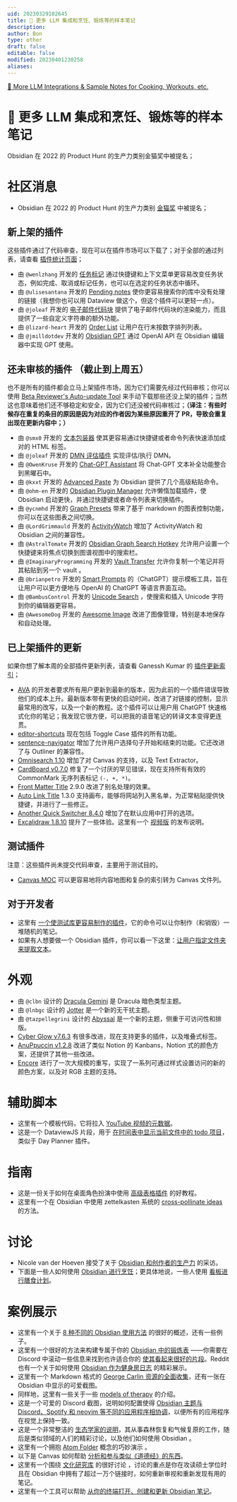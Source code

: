 ```yaml
---
uid: 20230329102645
title: 🌠 更多 LLM 集成和烹饪、锻炼等的样本笔记
description: 
author: Bon
type: other
draft: false
editable: false
modified: 20230401230258
aliases:
---
```


[🌠 More LLM Integrations & Sample Notes for Cooking, Workouts, etc.](https://www.eleanorkonik.com/2023-01-21/)

# 🌠 更多 LLM 集成和烹饪、锻炼等的样本笔记

Obsidian 在 2022 的 Product Hunt 的生产力类别金猫奖中被提名；

# 社区消息

- Obsidian 在 2022 的 Product Hunt 的生产力类别 [金猫奖](https://www.producthunt.com/golden-kitty-awards/productivity) 中被提名；

## 新上架的插件

这些插件通过了代码审查，现在可以在插件市场可以下载了；对于全部的通过列表，请查看 [插件统计页面](https://obsidian-plugin-stats.vercel.app/new)；

- 由 `@wenlzhang` 开发的 [任务标记](https://github.com/wenlzhang/obsidian-task-marker) 通过快捷键和上下文菜单更容易改变任务状态，例如完成、取消或标记任务，也可以在选定的任务状态中循环。
- 由 `@ulisesantana` 开发的 [Pending notes](https://github.com/ulisesantana/obsidian-pending-notes) 使你更容易搜索你的库中没有处理的链接（我想你也可以用 Dataview 做这个，但这个插件可以更轻一点）。
- 由 `@joleaf` 开发的 [电子邮件代码块](https://github.com/joleaf/obsidian-email-block-plugin) 提供了电子邮件代码块的渲染能力，而且提供了一些自定义字符串的额外功能。
- 由 `@lizard-heart` 开发的 [Order List](https://github.com/lizard-heart/obsidian-order-list-plugin) 让用户在行末按数字排列列表。
- 由 `@jmilldotdev` 开发的 [Obsidian GPT](https://github.com/jmilldotdev/obsidian-gpt) 通过 OpenAI API 在 Obsidian 编辑器中实现 GPT 使用。

## 还未审核的插件 （截止到上周五）

也不是所有的插件都会立马上架插件市场，因为它们需要先经过代码审核；你可以使用 [Beta Reviewer's Auto-update Tool](https://github.com/TfTHacker/obsidian42-brat) 来手动下载那些还没上架的插件；当然这也意味着他们还不够稳定和安全，因为它们还没被代码审核过；**（译注：有些时候存在重复的条目的原因是因为对应的作者因为某些原因重开了 PR，导致会重复出现在更新内容中；）**

- 由 `@smx0` 开发的 [文本包装器](https://github.com/smx0/obs-text-wrapper) 使其更容易通过快捷键或者命令列表快速添加成对的 HTML 标签。
- 由 `@joleaf` 开发的 [DMN 评估插件](https://github.com/joleaf/obsidian-dmn-eval-plugin) 实现评估/执行 DMN。
- 由 `@OwenKruse` 开发的 [Chat-GPT Assistant](https://github.com/owenkruse/gpt-helper) 将 Chat-GPT 文本补全功能整合到黑曜石中。
- 由 `@kxxt` 开发的 [Advanced Paste](https://github.com/kxxt/obsidian-advanced-paste) 为 Obsidian 提供了几个高级粘贴命令。
- 由 `@ohm-en` 开发的 [Obsidian Plugin Manager](https://github.com/ohm-en/obsidian-plugin-manager) 允许懒惰加载插件，使 Obsidian 启动更快，并通过快捷键或者命令列表来切换插件。
- 由 `@ycnmhd` 开发的 [Graph Presets](https://github.com/ycnmhd/obsidian-graph-presets) 带来了基于 markdown 的图表控制功能，你可以在这些图表之间切换。
- 由 `@LordGrimmauld` 开发的 [ActivityWatch](https://github.com/LordGrimmauld/aw-watcher-obsidian) 增加了 ActivityWatch 和 Obsidian 之间的兼容性。
- 由 `@AstralTomate` 开发的 [Obsidian Graph Search Hotkey](https://github.com/AstralTomate/obsidian-graph-search-hotkey) 允许用户设置一个快捷键来将焦点切换到图谱视图中的搜索栏。
- 由 `@ImaginaryProgramming` 开发的 [Vault Transfer](https://github.com/ImaginaryProgramming/obsidian-vault-transfer) 允许你复制一个笔记并将其粘贴到另一个 vault 。
- 由 `@brianpetro` 开发的 [Smart Prompts](https://github.com/brianpetro/obsidian-smart-prompts) 的（ChatGPT）提示模板工具，旨在让用户可以更方便地与 OpenAI 的 ChatGPT 等语言界面互动。
- 由 `@BambusControl` 开发的 [Unicode Search](https://github.com/BambusControl/obsidian-unicode-search) ，使搜索和插入 Unicode 字符到你的编辑器更容易。
- 由 `@AwesomeDog` 开发的 [Awesome Image](https://github.com/AwesomeDog/obsidian-awesome-image) 改进了图像管理，特别是本地保存和自动处理。

## 已上架插件的更新

如果你想了解本周的全部插件更新列表，请查看 Ganessh Kumar 的 [插件更新索引](https://obsidian-plugin-stats.vercel.app/updates)；

- [AVA](https://github.com/louis030195/obsidian-ava) 的开发者要求所有用户更新到最新的版本，因为此前的一个插件错误导致他们的成本上升。最新版本带有更快的启动时间，改进了对链接的控制，显示最常用的改写，以及一个新的教程。这个插件可以让用户用 ChatGPT 快速格式化你的笔记；我发现它很方便，可以把我的语音笔记的转译文本变得更连贯。
- [editor-shortcuts](https://github.com/timhor/obsidian-editor-shortcuts/releases) 现在包括 Toggle Case 插件的所有功能。
- [sentence-navigator](https://github.com/timhor/obsidian-sentence-navigator/releases) 增加了允许用户选择句子开始和结束的功能。它还改进了与 Outliner 的兼容性。
- [Omnisearch 1.10](https://github.com/scambier/obsidian-omnisearch/releases/tag/1.10.0) 增加了对 Canvas 的支持，以及 Text Extractor。
- [CardBoard v0.7.0](https://github.com/roovo/obsidian-card-board/releases/tag/0.7.0) 修复了一个讨厌的罕见错误，现在支持所有有效的 CommonMark 无序列表标记 `(-, +, *)`。
- [Front Matter Title](https://github.com/Snezhig/obsidian-front-matter-title/tree/2.9.0) 2.9.0 改进了别名处理的效果。
- [Auto Link Title](https://github.com/zolrath/obsidian-auto-link-title/releases/tag/1.3.0) 1.3.0 支持画布，能够将网站列入黑名单，为正常粘贴提供快捷键，并进行了一些修正。
- [Another Quick Switcher 8.4.0](https://github.com/tadashi-aikawa/obsidian-another-quick-switcher/releases/tag/8.4.0) 增加了在默认应用中打开的选项。
- [Excalidraw 1.8.10](https://github.com/zsviczian/obsidian-excalidraw-plugin/releases/tag/1.8.10) 提升了一些体验。这里有一个 [视频版](https://www.youtube.com/watch?v=wTtaXmRJ7wg) 的发布说明。

## 测试插件

注意：这些插件尚未提交代码审查，主要用于测试目的。

- [Canvas MOC](https://github.com/Feel-ix-343/obsidian-canvas-moc) 可以更容易地将内容地图和复杂的索引转为 Canvas 文件列。

## 对于开发者

- 这里有 [一个使测试库更容易制作的插件](https://github.com/pedersen/obsidian-testing-vault)，它的命令可以让你制作（和销毁）一堆随机的笔记。
- 如果有人想要做一个 Obsidian 插件，你可以看一下这里：[让用户指定文件夹来提取文本](https://github.com/scambier/obsidian-text-extractor/issues/3)。

# 外观

- 由 `@clbn` 设计的 [Dracula Gemini](https://github.com/clbn/dracula-gemini) 是 Dracula 暗色类型主题。
- 由 `@lnbgc` 设计的 [Jotter](https://github.com/lnbgc/obsidian-jotter) 是一个新的无干扰主题。
- 由 `@tazpellegrini` 设计的 [Abyssal](https://github.com/tazpellegrini/abyssalobsidian) 是一个新的主题，侧重于可访问性和排版。
- [Cyber Glow v7.6.3](https://github.com/ArtexJay/Obsidian-CyberGlow) 有很多改进，现在支持更多的插件，以及堆叠式标签。
- [AnuPpuccin v1.2.8](https://github.com/AnubisNekhet/AnuPpuccin/releases/tag/v1.2.8) 改进了类似 Notion 的 Kanbans，Notion 式的颜色方案，还提供了其他一些改进。
- [Encore](https://github.com/Maldonacho/obsidian-encore-theme) 进行了一次大规模的重写，实现了一系列可通过样式设置访问的新的颜色方案，以及对 RGB 主题的支持。

# 辅助脚本

- 这里有一个模板代码，它将拉入 [YouTube 视频的元数据](https://discord.com/channels/686053708261228577/875720842443649045/1063963964700102696)。
- 这是一个 DataviewJS 片段，用于 [在时间表中显示当前文件中的 todo 项目](https://www.reddit.com/r/ObsidianMD/comments/10ded5s/ive_made_a_quick_snippet_in_dataviewjs_to_show/)，类似于 Day Planner 插件。

# 指南

- 这是一份关于如何在桌面角色扮演中使用 [高级表格插件](https://www.patreon.com/posts/obsidian-working-77265860?utm_content=join_link) 的好教程。
- 这里有一个在 Obsidian 中使用 zettelkasten 系统的 [cross-pollinate ideas](https://twitter.com/kinginmotion/status/1614971744334258179) 的方法。

# 讨论

- Nicole van der Hoeven 接受了关于 [ Obsidian 和创作者的生产力](https://www.youtube.com/watch?v=K7cbhuJ3Beo) 的采访。
- 下面是一些人如何使用 [Obsidian 进行烹饪](https://www.reddit.com/r/ObsidianMD/comments/10befcz/anyone_ever_use_obsidian_for_cooking/)；更具体地说，一些人使用 [看板进行膳食计划](https://twitter.com/MartineGuernsey/status/1616479269453979648)。

# 案例展示

- 这里有一个关于 [8 种不同的 Obsidian 使用方法](https://twitter.com/Siv_uk/status/1615998071560704003) 的很好的概述，还有一些例子。
- 这里有一个很好的方法来构建专属于你的 [ Obsidian 中的锻炼表](https://discord.com/channels/686053708261228577/744933215063638183/1062474328131764315) ——你需要在 Discord 中滚动一些信息来找到也许适合你的 [使其看起来很好的片段](https://discord.com/channels/686053708261228577/744933215063638183/1062464434280341616)。Reddit 也有一个关于如何使用 [Obsidian 作为健身房日志](https://www.reddit.com/r/ObsidianMD/comments/10fk6dp/obsidian_as_a_gym_log/) 的精彩展示。
- 这里有一个 Markdown 格式的 [George Carlin 资源的全面收集](https://discord.com/channels/686053708261228577/744933215063638183/1062006070781952070)，还有一张在 Obsidian 中显示的可爱截图。
- 同样地，这里有一些关于一些 [models of therapy](https://discord.com/channels/686053708261228577/744933215063638183/1062261596681932910) 的介绍。
- 这是一个可爱的 Discord 截图，说明如何配置使得 [ Obsidian 主题与 Discord、Spotify 和 neovim 等不同的应用程序相协调](https://discord.com/channels/686053708261228577/744933215063638183/1062480922932428890)，以便所有的应用程序在视觉上保持一致。
- 这是一个非常整洁的 [生态学家的说明](https://discord.com/channels/686053708261228577/744933215063638183/1062909677710618734)，其从事森林恢复和气候复原的工作，随后是类似领域的人们的精彩讨论，以及他们如何使用 Obsidian 。
- 这里有一个拥抱 [Atom Folder](https://discord.com/channels/686053708261228577/710585052769157141/1065995831171371028) 概念的巧妙演示 。
- 以下是 Canvas 如何帮助 [分析和参与类似《道德经》的东西](https://twitter.com/ungatedcreative/status/1614653925239705600?s=20&t=w4QOO4E929cxrZmeR_xq-A)。
- 这里有一个围绕 [文化研究库](https://www.reddit.com/r/ObsidianMD/comments/10fjyo6/my_masters_degree_started_in_october_and_i_just/) 的很好讨论 ，讨论的重点是你在攻读硕士学位时且在 Obsidian 中拥有了超过一万个链接时，如何重新审视和重新发现有用的笔记。
- 这里有一个工具可以帮助 [从你的终端打开、创建和更新 Obsidian 笔记](https://github.com/Yakitrak/obsidian-cli)。
